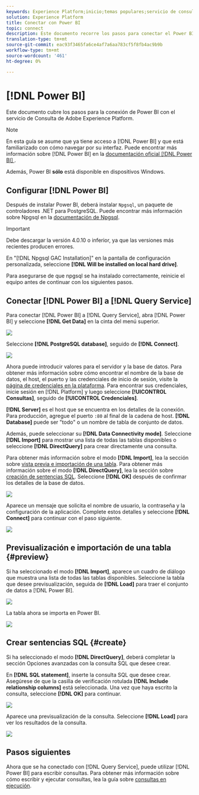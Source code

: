 ```yaml
---
keywords: Experience Platform;inicio;temas populares;servicio de consulta;servicio de Consulta;Power BI;Power bi;conectar al servicio de consulta;
solution: Experience Platform
title: Conectar con Power BI
topic: connect
description: Este documento recorre los pasos para conectar el Power BI con el servicio de Consulta de Adobe Experience Platform.
translation-type: tm+mt
source-git-commit: eac93f3465fa6ce4af7a6aa783cf5f8fb4ac9b9b
workflow-type: tm+mt
source-wordcount: '461'
ht-degree: 0%

---
```



# [!DNL Power BI]

Este documento cubre los pasos para la conexión de Power BI con el servicio de Consulta de Adobe Experience Platform.

>[!NOTE]
>
> En esta guía se asume que ya tiene acceso a [!DNL Power BI] y que está familiarizado con cómo navegar por su interfaz. Puede encontrar más información sobre [!DNL Power BI] en la [documentación oficial [!DNL Power BI] ](https://docs.looker.com/).
>
> Además, Power BI **sólo** está disponible en dispositivos Windows.

## Configurar [!DNL Power BI]

Después de instalar Power BI, deberá instalar `Npgsql`, un paquete de controladores .NET para PostgreSQL. Puede encontrar más información sobre Npgsql en la [documentación de Npgsql](https://www.npgsql.org/doc/index.html).

>[!IMPORTANT]
>
>Debe descargar la versión 4.0.10 o inferior, ya que las versiones más recientes producen errores.

En &quot;[!DNL Npgsql GAC Installation]&quot; en la pantalla de configuración personalizada, seleccione **[!DNL Will be installed on local hard drive]**.

Para asegurarse de que npgsql se ha instalado correctamente, reinicie el equipo antes de continuar con los siguientes pasos.

## Conectar [!DNL Power BI] a [!DNL Query Service]

Para conectar [!DNL Power BI] a [!DNL Query Service], abra [!DNL Power BI] y seleccione **[!DNL Get Data]** en la cinta del menú superior.

![](../images/clients/power-bi/open-power-bi.png)

Seleccione **[!DNL PostgreSQL database]**, seguido de **[!DNL Connect]**.

![](../images/clients/power-bi/get-data.png)

Ahora puede introducir valores para el servidor y la base de datos. Para obtener más información sobre cómo encontrar el nombre de la base de datos, el host, el puerto y las credenciales de inicio de sesión, visite la [página de credenciales en la plataforma](https://platform.adobe.com/query/configuration). Para encontrar sus credenciales, inicie sesión en [!DNL Platform] y luego seleccione **[!UICONTROL Consultas]**, seguido de **[!UICONTROL Credenciales]**.

**[!DNL Server]** es el host que se encuentra en los detalles de la conexión. Para producción, agregue el puerto `:80` al final de la cadena de host. **[!DNL Database]** puede ser &quot;todo&quot; o un nombre de tabla de conjunto de datos.

Además, puede seleccionar su **[!DNL Data Connectivity mode]**. Seleccione **[!DNL Import]** para mostrar una lista de todas las tablas disponibles o seleccione **[!DNL DirectQuery]** para crear directamente una consulta.

Para obtener más información sobre el modo **[!DNL Import]**, lea la sección sobre [vista previa e importación de una tabla](#preview). Para obtener más información sobre el modo **[!DNL DirectQuery]**, lea la sección sobre [creación de sentencias SQL](#create). Seleccione **[!DNL OK]** después de confirmar los detalles de la base de datos.

![](../images/clients/power-bi/connectivity-mode.png)

Aparece un mensaje que solicita el nombre de usuario, la contraseña y la configuración de la aplicación. Complete estos detalles y seleccione **[!DNL Connect]** para continuar con el paso siguiente.

![](../images/clients/power-bi/import-mode.png)

## Previsualización e importación de una tabla {#preview}

Si ha seleccionado el modo **[!DNL Import]**, aparece un cuadro de diálogo que muestra una lista de todas las tablas disponibles. Seleccione la tabla que desee previsualización, seguida de **[!DNL Load]** para traer el conjunto de datos a [!DNL Power BI].

![](../images/clients/power-bi/preview-table.png)

La tabla ahora se importa en Power BI.

![](../images/clients/power-bi/import-table.png)

## Crear sentencias SQL {#create}

Si ha seleccionado el modo **[!DNL DirectQuery]**, deberá completar la sección Opciones avanzadas con la consulta SQL que desee crear.

En **[!DNL SQL statement]**, inserte la consulta SQL que desee crear. Asegúrese de que la casilla de verificación rotulada **[!DNL Include relationship columns]** está seleccionada. Una vez que haya escrito la consulta, seleccione **[!DNL OK]** para continuar.

![](../images/clients/power-bi/direct-query-mode.png)

Aparece una previsualización de la consulta. Seleccione **[!DNL Load]** para ver los resultados de la consulta.

![](../images/clients/power-bi/preview-direct-query.png)

## Pasos siguientes

Ahora que se ha conectado con [!DNL Query Service], puede utilizar [!DNL Power BI] para escribir consultas. Para obtener más información sobre cómo escribir y ejecutar consultas, lea la guía sobre [consultas en ejecución](../best-practices/writing-queries.md).